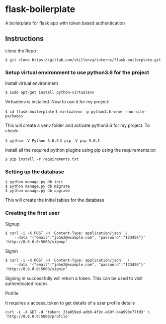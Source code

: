 # flask-boilerplate
A boilerplate for flask app with token based authentication

## Instructions

clone the Repo :

`$ git clone https://gitlab.com/skillenza/interns/flask-boilerplate.git`

### Setup virtual environment to use python3.6 for the project

Install virtual environment

`$ sudo apt-get install python-virtualenv`

Virtualenv is installed. Now to use it for my project:

`$ cd flask-boilerplate`
`$ virtualenv -p python3.6 venv --no-site-packages`

This will create a venv folder and activate python3.6 for my project. To check:

`$ python -V Python 3.6.3`
`$ pip -V pip 9.0.1`

Install all the required python plugins using pip using the requirements.txt

`$ pip install -r requirements.txt`

### Setting up the database

```
$ python manage.py db init
$ python manage.py db migrate
$ python manage.py db upgrade
```

This will create the initial tables for the database

### Creating the first user

Signup

```
$ curl -i -X POST -H 'Content-Type: application/json' \
    --data '{"email":"john2@example.com", "password":"123456"}' 'http://0.0.0.0:5000/signup'
```
Signin

```
$ curl -i -X POST -H 'Content-Type: application/json'  \
    --data '{"email":"john2@example.com", "password":"123456"}' 'http://0.0.0.0:5000/signin'
```

Signing in successfully will return a token. This can be used to visit authenticated routes

Profile

It requires a access_token to get details of a user profile details

```
curl -i -X GET -H 'token: 33a059ed-adb0-4f9c-a69f-b4a990c77fd3' \
'http://0.0.0.0:5000/profile'
```
